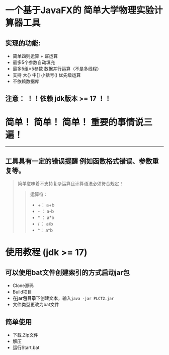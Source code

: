 # 一个基于JavaFX的 简单大学物理实验计算器工具
## 实现的功能:
  + 简单四则运算 + 幂运算
  + 最多5个参数自动填充
  + 最多5组×5参数 数据并行运算（不是多线程）
  + 支持 大{} 中[] 小括号() 优先级运算
  + 不依赖数据库
## 注意： ！！依赖 jdk版本 >= 17 ！！
# 简单！ 简单！ 简单！ 重要的事情说三遍！
---
工具具有一定的错误提醒 例如函数格式错误、参数重复等。
---
> 简单意味着不支持复杂运算且计算语法必须符合规定！
>   
>> 运算符：  
>> + \+：  a+b  
>> + \- ：  a-b  
>> + \* ：  a*b  
>> + \/ ：  a/b  
>> + \^：  a^b
# 使用教程 (jdk >= 17)
## 可以使用bat文件创建索引的方式启动jar包
+ Clone源码
+ Build项目
+ 在**jar包目录**下创建文本，输入`java -jar PLCT2.jar`
+ 文件类型更改为bat文件
## 简单使用
+  下载.Zip文件
+  解压
+  运行Start.bat

